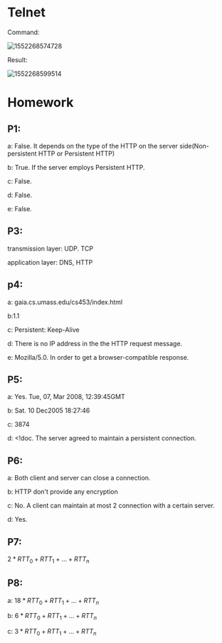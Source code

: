 # Telnet

Command:

![1552268574728](C:\Users\10421\AppData\Roaming\Typora\typora-user-images\1552268574728.png)

Result:

![1552268599514](C:\Users\10421\AppData\Roaming\Typora\typora-user-images\1552268599514.png)



# Homework

## P1:

a: False. It depends on the type of the HTTP on the server side(Non-persistent HTTP or Persistent HTTP)

b: True. If the server employs Persistent HTTP.

c: False.

d: False.

e: False.

## P3:

transmission layer: UDP. TCP

application layer: DNS, HTTP

## p4:

a: gaia.cs.umass.edu/cs453/index.html

b:1.1

c: Persistent: Keep-Alive

d: There is no IP address in the the HTTP request message.

e: Mozilla/5.0. In order to get a browser-compatible response.

## P5:

a: Yes. Tue, 07, Mar 2008, 12:39:45GMT

b: Sat. 10 Dec2005 18:27:46

c: 3874

d: <!doc.  The server agreed to maintain a persistent connection.

## P6:

a: Both client and server can close a connection.

b: HTTP don't provide any encryption

c: No. A client can maintain at most 2 connection with a certain server.

d: Yes.

## P7:

$2*RTT_0+RTT_1+...+RTT_n​$

## P8:

a:  $18*RTT_0+RTT_1+...+RTT_n​$

b: $6*RTT_0+RTT_1+...+RTT_n​$

c: $3*RTT_0+RTT_1+...+RTT_n$